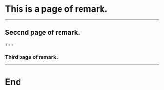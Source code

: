 # This is a page of remark.

---

## Second page of remark.

+++

### Third page of remark.

---

# End

